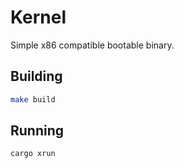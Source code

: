 # Kernel
Simple x86 compatible bootable binary.

## Building
```bash
make build
```

## Running
```bash
cargo xrun
```